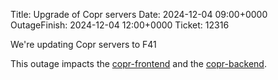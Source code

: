 Title: Upgrade of Copr servers
Date: 2024-12-04 09:00+0000
OutageFinish: 2024-12-04 12:00+0000
Ticket: 12316

We're updating Copr servers to F41

This outage impacts the
[copr-frontend](https://copr.fedorainfracloud.org)
and the [copr-backend](https://download.copr.fedorainfracloud.org/).
